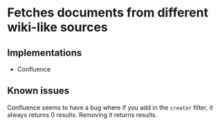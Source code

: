 # Fetches documents from different wiki-like sources

## Implementations
- Confluence

## Known issues
Confluence seems to have a bug where if you add in the `creator` filter, it always returns 0 results. Removing it returns results.